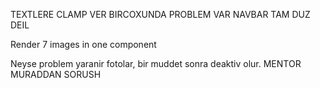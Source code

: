 TEXTLERE CLAMP VER BIRCOXUNDA PROBLEM VAR
NAVBAR TAM DUZ DEIL

<!-- Infinite scroll with object observer -->
Render 7 images in one component


Neyse problem yaranir fotolar, bir muddet sonra deaktiv olur. MENTOR MURADDAN SORUSH